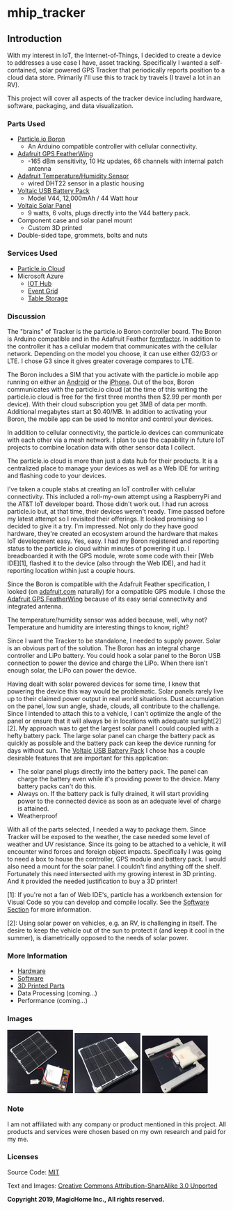 # mhip_tracker

## Introduction

With my interest in IoT, the Internet-of-Things, I decided to create a device to addresses a use case I have, asset tracking.  Specifically I wanted a self-contained, solar powered GPS Tracker that periodically reports position to a cloud data store.  Primarily I'll use this to track by travels (I travel a lot in an RV).

This project will cover all aspects of the tracker device including hardware, software, packaging, and data visualization.

### Parts Used

- [Particle.io Boron](https://docs.particle.io/datasheets/cellular/boron-datasheet/)
  - An Arduino compatible controller with cellular connectivity.
- [Adafruit GPS FeatherWing](https://www.adafruit.com/product/3133)
  - -165 dBm sensitivity, 10 Hz updates, 66 channels with internal patch antenna
- [Adafruit Temperature/Humidity Sensor](https://www.adafruit.com/product/393)
  - wired DHT22 sensor in a plastic housing
- [Voltaic USB Battery Pack](https://www.voltaicsystems.com/v44)
  - Model V44, 12,000mAh / 44 Watt hour
- [Voltaic Solar Panel](https://www.voltaicsystems.com/9-watt-panel)
  - 9 watts, 6 volts, plugs directly into the V44 battery pack.
- Component case and solar panel mount
  - Custom 3D printed
- Double-sided tape, grommets, bolts and nuts

### Services Used

- [Particle.io Cloud](https://www.particle.io/)
- Microsoft Azure
  - [IOT Hub](https://azure.microsoft.com/en-us/services/iot-hub/)
  - [Event Grid](https://azure.microsoft.com/en-us/services/event-grid/)
  - [Table Storage](https://azure.microsoft.com/en-us/services/storage/tables/)

### Discussion

The "brains" of Tracker is the particle.io Boron controller board.  The Boron is Arduino compatible and in the Adafruit Feather [formfactor](https://learn.adafruit.com/adafruit-feather/feather-specification). In addition to the controller it has a cellular modem that communicates with the cellular network.  Depending on the model you choose, it can use either G2/G3 or LTE.  I chose G3 since it gives greater coverage compares to LTE.

The Boron includes a SIM that you activate with the particle.io mobile app running on either an [Android](https://play.google.com/store/apps/details?id=io.particle.android.app&hl=en_US) or the [iPhone](https://itunes.apple.com/us/app/particle-iot/id991459054).  Out of the box, Boron communicates with the particle.io cloud (at the time of this writing the particle.io cloud is free for the first three months then $2.99 per month per device).  With their cloud subscription you get 3MB of data per month. Additional megabytes start at $0.40/MB.  In addition to activating your Boron, the mobile app can be used to monitor and control your devices.

In addition to cellular connectivity, the particle.io devices can communicate with each other via a mesh network.  I plan to use the capability in future IoT projects to combine location data with other sensor data I collect.

The particle.io cloud is more than just a data hub for their products.  It is a centralized place to manage your devices as well as a Web IDE for writing and flashing code to your devices.

I've taken a couple stabs at creating an IoT controller with cellular connectivity.  This included a roll-my-own attempt using a RaspberryPi and the AT&T IoT developer board.  Those didn't work out.  I had run across particle.io but, at that time, their devices weren't ready.  Time passed before my latest attempt so I revisited their offerings.  It looked promising so I decided to give it a try.  I'm impressed.  Not only do they have good hardware, they're created an ecosystem around the hardware that makes IoT development easy.  Yes, easy.  I had my Boron registered and reporting status to the particle.io cloud within minutes of powering it up.  I breadboarded it with the GPS module, wrote some code with their [Web IDE][1], flashed it to the device (also through the Web IDE), and had it reporting location within just a couple hours.

Since the Boron is compatible with the Adafruit Feather specification, I looked (on [adafruit.com](https://adafruit.com) naturally) for a compatible GPS module.  I chose the [Adafruit GPS FeatherWing](https://www.adafruit.com/product/3133) because of its easy serial connectivity and integrated antenna.

The temperature/humidity sensor was added because, well, why not?  Temperature and humidity are interesting things to know, right?

Since I want the Tracker to be standalone, I needed to supply power.  Solar is an  obvious part of the solution.  The Boron has an integral charge controller and LiPo battery.  You could hook a solar panel to the Boron USB connection to power the device and charge the LiPo.  When there isn't enough solar, the LiPo can power the device.

Having dealt with solar powered devices for some time, I knew that powering the device this way would be problematic.  Solar panels rarely live up to their claimed power output in real world situations.  Dust accumulation on the panel, low sun angle, shade, clouds, all contribute to the challenge.  Since I intended to attach this to a vehicle, I can't optimize the angle of the panel or ensure that it will always be in locations with adequate sunlight[2][2].  My approach was to get the largest solar panel I could coupled with a hefty battery pack.  The large solar panel can charge the battery pack as quickly as possible and the battery pack can keep the device running for days without sun.  The [Voltaic USB Battery Pack](https://www.voltaicsystems.com/v44) I chose has a couple desirable features that are important for this application:

- The solar panel plugs directly into the battery pack.  The panel can charge the battery even while it's providing power to the device.  Many battery packs can't do this.
- Always on.  If the battery pack is fully drained, it will start providing power to the connected device as soon as an adequate level of charge is attained.
- Weatherproof

With all of the parts selected, I needed a way to package them.  Since Tracker will be exposed to the weather, the case needed some level of weather and UV resistance.  Since its going to be attached to a vehicle, it will encounter wind forces and foreign object impacts.  Specifically I was going to need a box to house the controller, GPS module and battery pack. I would also need a mount for the solar panel.  I couldn't find anything off the shelf.  Fortunately this need intersected with my growing interest in 3D printing.  And it provided the needed justification to buy a 3D printer!

[1]: If you're not a fan of Web IDE's, particle has a workbench extension for Visual Code so you can develop and compile locally.  See the [Software Section](doc/software.md) for more information.

[2]: Using solar power on vehicles, e.g. an RV, is challenging in itself.  The desire to keep the vehicle out of the sun to protect it (and keep it cool in the summer), is diametrically opposed to the needs of solar power.

### More Information

- [Hardware](doc/hardware.md)
- [Software](doc/software.md)
- [3D Printed Parts](doc/cad.md)
- Data Processing (coming...)
- Performance (coming...)

### Images

<img src="doc/images/tracker_open2.jpg" alt="Tracker Open View 2" width="30%"/>
<img src="doc/images/tracker_top.jpg" alt="Tracker Top" width="30%"/>
<img src="doc/images/tracker_bottom.jpg" alt="Tracker Bottom" width="30%"/>

### Note

I am not affiliated with any company or product mentioned in this project.  All products and services were chosen based on my own research and paid for my me.

### Licenses

Source Code: [MIT](https://opensource.org/licenses/MIT)

Text and Images: [Creative Commons Attribution-ShareAlike 3.0 Unported](https://creativecommons.org/licenses/by-sa/3.0/legalcode)

**Copyright 2019, MagicHome Inc., All rights reserved.**

